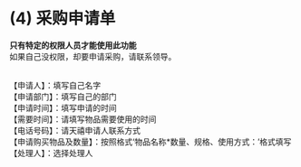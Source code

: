 # (4) 采购申请单
**只有特定的权限人员才能使用此功能**
<br>如果自己没权限，却要申请采购，请联系领导。

<br>【申请人】：填写自己名字
<br>【申请部门】：填写自己的部门
<br>【申请时间】：填写申请的时间
<br>【需要时间】：请填写物品需要使用的时间
<br>【电话号码】：请天禧申请人联系方式
<br>【申请购买物品及数量】：按照格式‘物品名称*数量、规格、使用方式：’格式填写
<br>【处理人】：选择处理人

